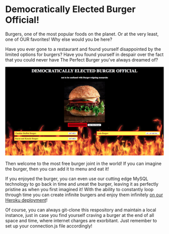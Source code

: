 # Democratically Elected Burger Official!

Burgers, one of the most popular foods on the planet. Or at the very least, one of OUR favorites! Why else would you be here?

Have you ever gone to a restaurant and found yourself disappointed by the limited options for burgers? Have you found yourself in despair over the fact that you could never have The Perfect Burger you've always dreamed of?

![burgerNotKing](./public/assets/img/democraticburger.png)

Then welcome to the most free burger joint in the world! If you can imagine the burger, then you can add it to menu and eat it!

If you enjoyed the burger, you can even use our cutting edge MySQL technology to go back in time and *un*eat the burger, leaving it as perfectly pristine as when you first imagined it! With the ability to constantly loop through time you can create infinite burgers and enjoy them infinitely [on our Heroku deployment](https://young-retreat-32326.herokuapp.com/)!

Of course, you can always git-clone this respository and maintain a local instance, just in case you find yourself craving a burger at the end of all space and time, where internet charges are exorbitant. Just remember to set up your connection.js file accordingly!